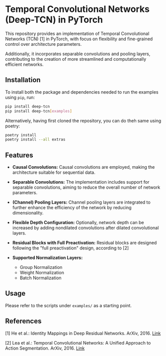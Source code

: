 # Temporal Convolutional Networks (Deep-TCN) in PyTorch

This repository provides an implementation of Temporal Convolutional Networks (TCN) [1] in PyTorch, with focus on
flexibility and fine-grained control over architecture parameters.

Additionally, it incorporates separable convolutions
and pooling layers, contributing to the creation of more streamlined and computationally efficient networks.

## Installation
To install both the package and dependencies needed to run the examples using `pip`, run:
```bash
pip install deep-tcn
pip install deep-tcn[examples]
```
Alternatively, having first cloned the repository, you can do theh same using poetry:
```bash
poetry install
poetry install --all extras
```

## Features

- **Causal Convolutions:** Causal convolutions are employed, making the architecture suitable for sequential data.

- **Separable Convolutions:** The implementation includes support for separable convolutions, aiming to reduce the overall number of network parameters.

- **(Channel) Pooling Layers:** Channel pooling layers are integrated to further enhance the efficiency of the network by reducing dimensionality.

- **Flexible Depth Configuration:** Optionally, network depth can be increased by adding nondilated convolutions after dilated convolutional layers.

- **Residual Blocks with Full Preactivation:** Residual blocks are designed following the "full preactivation" design, according to [2]

- **Supported Normalization Layers:**
  - Group Normalization
  - Weight Normalization
  - Batch Normalization


## Usage
Please refer to the scripts under `examples/` as a starting point.


## References
[1] He et al.: Identity Mappings in Deep Residual Networks. ArXiv, 2016. [Link](https://arxiv.org/pdf/1603.05027.pdf)

[2] Lea et al.: Temporal Convolutional Networks: A Unified Approach to Action Segmentation. ArXiv, 2016. [Link](https://arxiv.org/abs/1608.08242)
